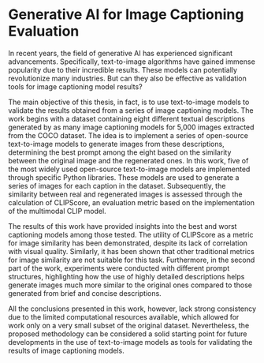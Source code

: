 # Generative AI for Image Captioning Evaluation

In recent years, the field of generative AI has experienced significant advancements. Specifically, text-to-image algorithms have gained immense popularity due to their incredible results. These models can potentially revolutionize many industries. But can they also be effective as validation tools for image captioning model results?

The main objective of this thesis, in fact, is to use text-to-image models to validate the results obtained from a series of image captioning models. The work begins with a dataset containing eight different textual descriptions generated by as many image captioning models for 5,000 images extracted from the COCO dataset. The idea is to implement a series of open-source text-to-image models to generate images from these descriptions, determining the best prompt among the eight based on the similarity between the original image and the regenerated ones. In this work, five of the most widely used open-source text-to-image models are implemented through specific Python libraries. These models are used to generate a series of images for each caption in the dataset. Subsequently, the similarity between real and regenerated images is assessed through the calculation of CLIPScore, an evaluation metric based on the implementation of the multimodal CLIP model.

The results of this work have provided insights into the best and worst captioning models among those tested. The utility of CLIPScore as a metric for image similarity has been demonstrated, despite its lack of correlation with visual quality. Similarly, it has been shown that other traditional metrics for image similarity are not suitable for this task. Furthermore, in the second part of the work, experiments were conducted with different prompt structures, highlighting how the use of highly detailed descriptions helps generate images much more similar to the original ones compared to those generated from brief and concise descriptions.

All the conclusions presented in this work, however, lack strong consistency due to the limited computational resources available, which allowed for work only on a very small subset of the original dataset. Nevertheless, the proposed methodology can be considered a solid starting point for future developments in the use of text-to-image models as tools for validating the results of image captioning models.
